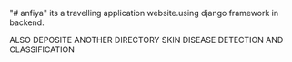 "# anfiya" its a travelling application website.using django framework in backend.



ALSO DEPOSITE ANOTHER DIRECTORY SKIN DISEASE DETECTION AND CLASSIFICATION
